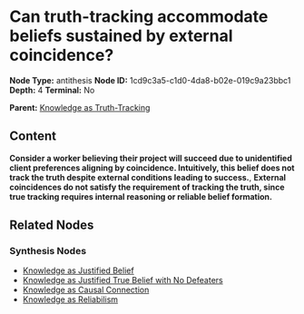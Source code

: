 # Can truth-tracking accommodate beliefs sustained by external coincidence?

**Node Type:** antithesis
**Node ID:** 1cd9c3a5-c1d0-4da8-b02e-019c9a23bbc1
**Depth:** 4
**Terminal:** No

**Parent:** [Knowledge as Truth-Tracking](knowledge-as-truth-tracking-synthesis-c46fe083-1016-4558-a8cd-14246095ec8c.md)

## Content

**Consider a worker believing their project will succeed due to unidentified client preferences aligning by coincidence. Intuitively, this belief does not track the truth despite external conditions leading to success.**, **External coincidences do not satisfy the requirement of tracking the truth, since true tracking requires internal reasoning or reliable belief formation.**

## Related Nodes

### Synthesis Nodes

- [Knowledge as Justified Belief](knowledge-as-justified-belief-synthesis-7a6b92b6-71c4-41e0-bfa6-16ee51b62166.md)
- [Knowledge as Justified True Belief with No Defeaters](knowledge-as-justified-true-belief-with-no-defeaters-synthesis-9951e615-051d-4467-a68c-911bb751a003.md)
- [Knowledge as Causal Connection](knowledge-as-causal-connection-synthesis-b9692a02-a976-47d1-bba6-991581148afe.md)
- [Knowledge as Reliabilism](knowledge-as-reliabilism-synthesis-a4722f02-f938-4a59-a586-a590379d3748.md)
